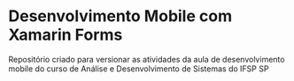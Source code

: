 # Desenvolvimento Mobile com Xamarin Forms
Repositório criado para versionar as atividades da aula de desenvolvimento mobile do curso de Análise e Desenvolvimento de Sistemas do IFSP SP

